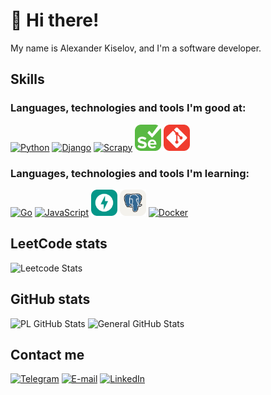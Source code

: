 # 👋 Hi there!
My name is Alexander Kiselov, and I'm a software developer.

## Skills

### Languages, technologies and tools I'm good at:
<a href="https://www.python.org/"><img alt="Python" title="Python" src="https://camo.githubusercontent.com/39e3e17a1ff2a42b2451b007d37cf1cdc9e2a343e35813ff7deffdb685b348f8/68747470733a2f2f6564656e742e6769746875622e696f2f537570657254696e7949636f6e732f696d616765732f7376672f707974686f6e2e737667" height="42"></a>
<a href="https://www.djangoproject.com/"><img alt="Django" title="Django" src="https://camo.githubusercontent.com/e4890263321b363210477b81ff50852147f0298689c0b4d2b5d1e410c2fad97f/68747470733a2f2f6564656e742e6769746875622e696f2f537570657254696e7949636f6e732f696d616765732f7376672f646a616e676f70726f6a6563742e737667" height="42"></a>
<a href="https://scrapy.org/"><img alt="Scrapy" title="Scrapy" src="https://scrapeops.io/img/sdk-icons/scrapy-logo.png" height="42"></a>
<a href="https://www.selenium.dev/"><img alt="Selenium" title="Selenium" src="https://raw.githubusercontent.com/tandpfun/skill-icons/65dea6c4eaca7da319e552c09f4cf5a9a8dab2c8/icons/Selenium.svg" height="42"></a>
<a href="https://git-scm.com/"><img alt="Git" title="Git" src="https://raw.githubusercontent.com/tandpfun/skill-icons/65dea6c4eaca7da319e552c09f4cf5a9a8dab2c8/icons/Git.svg" height="42"></a>

### Languages, technologies and tools I'm learning:
<a href="https://go.dev/"><img alt="Go" title="Go" src="https://camo.githubusercontent.com/fc63f494cda8a274dcb68474d422a7011d0657c5569676ce86bf63316311e332/68747470733a2f2f6564656e742e6769746875622e696f2f537570657254696e7949636f6e732f696d616765732f7376672f676f2e737667" height="42"></a>
<a href="https://en.wikipedia.org/wiki/JavaScript"><img alt="JavaScript" title="JavaScript" src="https://camo.githubusercontent.com/5a5f5779919b90579d121551d0521cda87c06534a0218a2f21883c438daf6cc1/68747470733a2f2f6564656e742e6769746875622e696f2f537570657254696e7949636f6e732f696d616765732f7376672f6a6176617363726970742e737667" height="42"></a>
<a href="https://fastapi.tiangolo.com/"><img alt="FastAPI" title="FastAPI" src="https://raw.githubusercontent.com/tandpfun/skill-icons/65dea6c4eaca7da319e552c09f4cf5a9a8dab2c8/icons/FastAPI.svg" height="42"></a>
<a href="https://www.postgresql.org/"><img alt="PostgreSQL" title="PostgreSQL" src="https://raw.githubusercontent.com/tandpfun/skill-icons/65dea6c4eaca7da319e552c09f4cf5a9a8dab2c8/icons/PostgreSQL-Light.svg" height="42"></a>
<a href="https://www.docker.com/"><img alt="Docker" title="Docker" src="https://camo.githubusercontent.com/f882b01a3323c3f5890a8423da9adb40ddfefaed5da89bea7421b2e8a549183f/68747470733a2f2f6564656e742e6769746875622e696f2f537570657254696e7949636f6e732f696d616765732f7376672f646f636b65722e737667" height="42"></a>

## LeetCode stats

![Leetcode Stats](https://leetcard.jacoblin.cool/Kiselaw)

## GitHub stats

<img src="https://github-readme-stats.vercel.app/api/top-langs/?username=Kiselaw&hide=html,css,tex&title_color=0d0d0d&text_color=0d0d0d&icon_color=2bbc8a&bg_color=f3f3f3&langs_count=3" alt="PL GitHub Stats"/>
<img src="https://github-readme-stats.vercel.app/api?username=Kiselaw&show_icons=true&line_height=27&count_private=true&title_color=0d0d0d&text_color=0d0d0d&icon_color=2c6fc3&bg_color=f3f3f3" alt="General GitHub Stats" />

## Contact me

<a href="https://t.me/kiselaw"><img alt="Telegram" title="Telegram" src="https://camo.githubusercontent.com/39db39da6e1aac8ecc67f49a02e4a115318c211694e0a1e2b6eb775ba28c6e29/68747470733a2f2f6564656e742e6769746875622e696f2f537570657254696e7949636f6e732f696d616765732f7376672f74656c656772616d2e737667" height="42"></a>
<a href="mailto:ProstoCOS@gmail.com"><img alt="E-mail" title="E-mail" src="https://img.icons8.com/fluent/48/000000/gmail.png" height="42"></a>
<a href="https://www.linkedin.com/in/alexander-kiselov-6a0a74332/"><img alt="LinkedIn" title="Telegram" src="https://camo.githubusercontent.com/e9592fd6ea20b888ed3c7621d8c7257835af4f2e7232e92f5db4e9e2e4e91380/68747470733a2f2f6564656e742e6769746875622e696f2f537570657254696e7949636f6e732f696d616765732f7376672f6c696e6b6564696e2e737667" height="42"></a>
